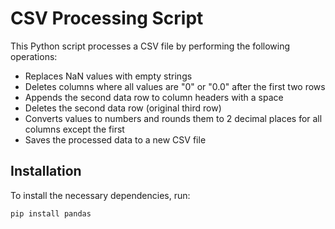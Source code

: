 # CSV Processing Script

This Python script processes a CSV file by performing the following operations:
- Replaces NaN values with empty strings
- Deletes columns where all values are "0" or "0.0" after the first two rows
- Appends the second data row to column headers with a space
- Deletes the second data row (original third row)
- Converts values to numbers and rounds them to 2 decimal places for all columns except the first
- Saves the processed data to a new CSV file

## Installation

To install the necessary dependencies, run:

```bash
pip install pandas
